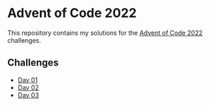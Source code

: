 # Advent of Code 2022

This repository contains my solutions for the [Advent of Code 2022](https://adventofcode.com/2022) challenges.

## Challenges
- [Day 01](day_01/)
- [Day 02](day_02/)
- [Day 03](day_03/)

